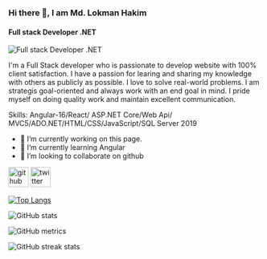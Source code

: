 ### Hi there 👋, I am Md. Lokman Hakim
#### Full stack Developer .NET
![Full stack Developer .NET](https://arturssmirnovs.github.io/github-profile-readme-generator/images/banner.png)

I'm a Full Stack developer who is passionate to develop website with 100% client satisfaction. I have a passion for learing and sharing my knowledge with others as publicly as possible. I love to solve real-world problems. I am strategis goal-oriented and always work with an end goal in mind. I pride myself on doing quality work and maintain excellent communication.

Skills: Angular-16/React/ ASP.NET Core/Web Api/ MVC5/ADO.NET/HTML/CSS/JavaScript/SQL Server 2019

- 🔭 I’m currently working on this page. 
- 🌱 I’m currently learning Angular 
- 👯 I’m looking to collaborate on github 


[<img src='https://cdn.jsdelivr.net/npm/simple-icons@3.0.1/icons/github.svg' alt='github' height='40'>](https://github.com/hakimlokman)  [<img src='https://cdn.jsdelivr.net/npm/simple-icons@3.0.1/icons/twitter.svg' alt='twitter' height='40'>](https://twitter.com/@Lokman__hakim76)  

[![Top Langs](https://github-readme-stats.vercel.app/api/top-langs/?username=hakimlokman)](https://github.com/anuraghazra/github-readme-stats)

![GitHub stats](https://github-readme-stats.vercel.app/api?username=hakimlokman&show_icons=true&count_private=true)  

![GitHub metrics](https://metrics.lecoq.io/hakimlokman)  

![GitHub streak stats](https://streak-stats.demolab.com/?user=hakimlokman)  

